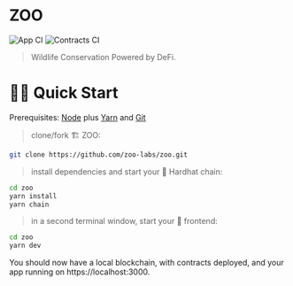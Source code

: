 # ZOO

![App CI](https://github.com/zoo-labs/zoo/actions/workflows/app.yml/badge.svg)
![Contracts CI](https://github.com/zoo-labs/zoo/actions/workflows/contracts.yml/badge.svg)

> Wildlife Conservation Powered by DeFi.

# 🏄‍♂️ Quick Start

Prerequisites: [Node](https://nodejs.org/) plus [Yarn](https://yarnpkg.com/) and [Git](https://git-scm.com/downloads)

> clone/fork 🏗 ZOO:

```bash
git clone https://github.com/zoo-labs/zoo.git
```

> install dependencies and start your 👷‍ Hardhat chain:

```bash
cd zoo
yarn install
yarn chain
```

> in a second terminal window, start your 📱 frontend:

```bash
cd zoo
yarn dev
```

You should now have a local blockchain, with contracts deployed, and your app running on https://localhost:3000.
